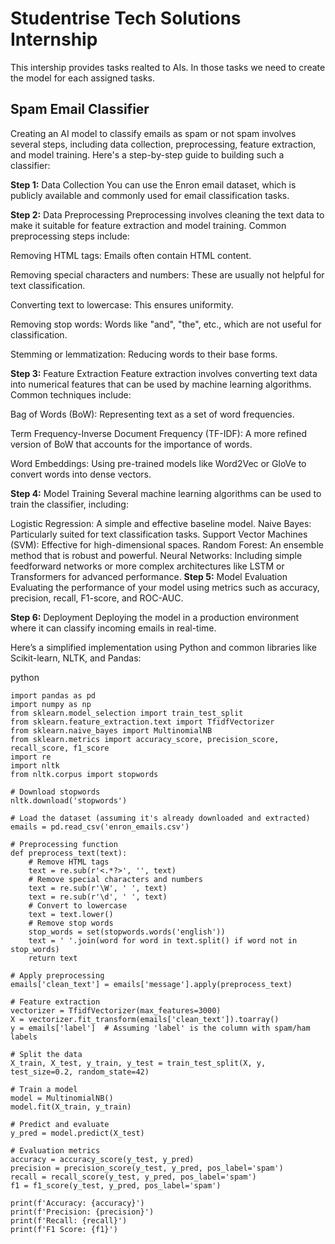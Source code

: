 # Studentrise Tech Solutions Internship

This intership provides tasks realted to AIs. In those tasks we need to create the model for each assigned tasks.

## Spam Email Classifier

Creating an AI model to classify emails as spam or not spam involves several steps, including data collection, preprocessing, feature extraction, and model training. Here's a step-by-step guide to building such a classifier:

**Step 1:** Data Collection
You can use the Enron email dataset, which is publicly available and commonly used for email classification tasks.

**Step 2:** Data Preprocessing
Preprocessing involves cleaning the text data to make it suitable for feature extraction and model training. Common preprocessing steps include:

Removing HTML tags: Emails often contain HTML content.

Removing special characters and numbers: These are usually not helpful for text classification.

Converting text to lowercase: This ensures uniformity.

Removing stop words: Words like "and", "the", etc., which are not useful for classification.

Stemming or lemmatization: Reducing words to their base forms.

**Step 3:** Feature Extraction
Feature extraction involves converting text data into numerical features that can be used by machine learning algorithms. Common techniques include:

Bag of Words (BoW): Representing text as a set of word frequencies.

Term Frequency-Inverse Document Frequency (TF-IDF): A more refined version of BoW that accounts for the importance of words.

Word Embeddings: Using pre-trained models like Word2Vec or GloVe to convert words into dense vectors.

**Step 4:** Model Training
Several machine learning algorithms can be used to train the classifier, including:

Logistic Regression: A simple and effective baseline model.
Naive Bayes: Particularly suited for text classification tasks.
Support Vector Machines (SVM): Effective for high-dimensional spaces.
Random Forest: An ensemble method that is robust and powerful.
Neural Networks: Including simple feedforward networks or more complex architectures like LSTM or Transformers for advanced performance.
**Step 5:** Model Evaluation
Evaluating the performance of your model using metrics such as accuracy, precision, recall, F1-score, and ROC-AUC.

**Step 6:** Deployment
Deploying the model in a production environment where it can classify incoming emails in real-time.

Here’s a simplified implementation using Python and common libraries like Scikit-learn, NLTK, and Pandas:

python
```
import pandas as pd
import numpy as np
from sklearn.model_selection import train_test_split
from sklearn.feature_extraction.text import TfidfVectorizer
from sklearn.naive_bayes import MultinomialNB
from sklearn.metrics import accuracy_score, precision_score, recall_score, f1_score
import re
import nltk
from nltk.corpus import stopwords

# Download stopwords
nltk.download('stopwords')

# Load the dataset (assuming it's already downloaded and extracted)
emails = pd.read_csv('enron_emails.csv')

# Preprocessing function
def preprocess_text(text):
    # Remove HTML tags
    text = re.sub(r'<.*?>', '', text)
    # Remove special characters and numbers
    text = re.sub(r'\W', ' ', text)
    text = re.sub(r'\d', ' ', text)
    # Convert to lowercase
    text = text.lower()
    # Remove stop words
    stop_words = set(stopwords.words('english'))
    text = ' '.join(word for word in text.split() if word not in stop_words)
    return text

# Apply preprocessing
emails['clean_text'] = emails['message'].apply(preprocess_text)

# Feature extraction
vectorizer = TfidfVectorizer(max_features=3000)
X = vectorizer.fit_transform(emails['clean_text']).toarray()
y = emails['label']  # Assuming 'label' is the column with spam/ham labels

# Split the data
X_train, X_test, y_train, y_test = train_test_split(X, y, test_size=0.2, random_state=42)

# Train a model
model = MultinomialNB()
model.fit(X_train, y_train)

# Predict and evaluate
y_pred = model.predict(X_test)

# Evaluation metrics
accuracy = accuracy_score(y_test, y_pred)
precision = precision_score(y_test, y_pred, pos_label='spam')
recall = recall_score(y_test, y_pred, pos_label='spam')
f1 = f1_score(y_test, y_pred, pos_label='spam')

print(f'Accuracy: {accuracy}')
print(f'Precision: {precision}')
print(f'Recall: {recall}')
print(f'F1 Score: {f1}')
```

